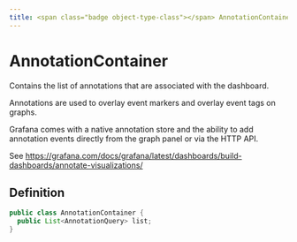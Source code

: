 ```yaml
---
title: <span class="badge object-type-class"></span> AnnotationContainer
---
```

# <span class="badge object-type-class"></span> AnnotationContainer

Contains the list of annotations that are associated with the dashboard.

Annotations are used to overlay event markers and overlay event tags on graphs.

Grafana comes with a native annotation store and the ability to add annotation events directly from the graph panel or via the HTTP API.

See https://grafana.com/docs/grafana/latest/dashboards/build-dashboards/annotate-visualizations/

## Definition

```java
public class AnnotationContainer {
  public List<AnnotationQuery> list;
}
```
